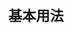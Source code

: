 # 基本用法

<div id="btn_upload"></div>
<script type="text/javascript" src="{{src}}"></script>
<script>
	var swfu;

	function fileDialogComplete() {
		this.startUpload();
	}

	function upload_success_function(fileObject, serverData, receivedResponse){
		alert("\"" + fileObject.name + "\" " + serverData);
	}

	function upload_complete_function(){
		this.startUpload();
	}


	var settings_object = {
		upload_url : "{{path}}/examples/upload.php",
		flash_url : "{{path}}/swfupload2.5.fix.swf",
		file_size_limit : "20 MB",
		debug:true,

		button_placeholder_id: 'btn_upload',
		button_image_url : "{{path}}/examples/assert/XPButtonUploadText_61x22.png",
		button_width : 61,
		button_height : 22,

		file_dialog_complete_handler : fileDialogComplete,
		upload_success_handler : upload_success_function,
		upload_complete_handler : upload_complete_function
	};

	swfu = new SWFUpload(settings_object);
</script>

